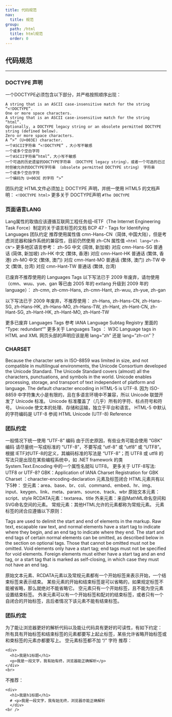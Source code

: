 ```yaml
---
title: 代码规范
nav:
  title: 规范
group:
  path: /html
  title: html规范
  order: 0
---
```


## 代码规范
-------------------
### DOCTYPE 声明
一个DOCTYPE必须包含以下部分，并严格按照顺序出现：
```
A string that is an ASCII case-insensitive match for the string “<!DOCTYPE”.
One or more space characters.
A string that is an ASCII case-insensitive match for the string “html”.
Optionally, a DOCTYPE legacy string or an obsolete permitted DOCTYPE string (defined below).
Zero or more space characters.
A “>” (U+003E) character.
一个ASCII字符串 “<!DOCTYPE” ，大小写不敏感
一个或多个空白字符
一个ASCII字符串”html”，大小写不敏感
一个可选的历史遗留的DOCTYPE字符串 （DOCTYPE legacy string），或者一个可选的已过时但被允许的DOCTYPE字符串 （obsolete permitted DOCTYPE string） 字符串
一个或多个空白字符
一个编码为 U+003E 的字符 “>”
```
团队约定
HTML文件必须加上 DOCTYPE 声明，并统一使用 HTML5 的文档声明：
`<!DOCTYPE html>`
更多关于 DOCTYPE声明 `#The DOCTYPE`

### 页面语言LANG
Lang属性的取值应该遵循互联网工程任务组–IETF（The Internet Engineering Task Force）制定的关于语言标签的文档 BCP 47 - Tags for Identifying Languages
团队约定
推荐使用属性值 cmn-Hans-CN（简体, 中国大陆），但是考虑浏览器和操作系统的兼容性，目前仍然使用 zh-CN 属性值
`<html lang="zh-CN">`
更多地区语言参考：
zh-SG 中文 (简体, 新加坡)   对应 cmn-Hans-SG 普通话 (简体, 新加坡)
zh-HK 中文 (繁体, 香港)     对应 cmn-Hant-HK 普通话 (繁体, 香港)
zh-MO 中文 (繁体, 澳门)     对应 cmn-Hant-MO 普通话 (繁体, 澳门)
zh-TW 中文 (繁体, 台湾)     对应 cmn-Hant-TW 普通话 (繁体, 台湾)

已废弃不推荐使用的 Languages Tags
以下写法已于 2009 年废弃，请勿使用（cmn、wuu、yue、gan 等已由 2005 年的 extlang 升级到 2009 年的 language）：
zh-cmn, zh-cmn-Hans, zh-cmn-Hant, zh-wuu, zh-yue, zh-gan

以下写法已于 2009 年废弃，不推荐使用：
zh-Hans, zh-Hans-CN, zh-Hans-SG, zh-Hans-HK, zh-Hans-MO, zh-Hans-TW, 
zh-Hant, zh-Hant-CN, zh-Hant-SG, zh-Hant-HK, zh-Hant-MO, zh-Hant-TW

更多已废弃 Languages Tags 参考 IANA Language Subtag Registry 里面的 “Type: redundant“”
更多关于 Languages Tags ：
W3C Language tags in HTML and XML
网页头部的声明应该是用 lang=”zh” 还是 lang=”zh-cn”？

### CHARSET
Because the character sets in ISO-8859 was limited in size, and not compatible in multilingual environments, the Unicode Consortium developed the Unicode Standard.
The Unicode Standard covers (almost) all the characters, punctuations, and symbols in the world.
Unicode enables processing, storage, and transport of text independent of platform and language.
The default character encoding in HTML-5 is UTF-8.
因为 ISO-8859 中字符集大小是有限的，且在多语言环境中不兼容，所以 Unicode 联盟开发了 Unicode 标准。
Unicode 标准覆盖了（几乎）所有的字符、标点符号和符号。
Unicode 使文本的处理、存储和运输，独立于平台和语言。
HTML-5 中默认的字符编码是 UTF-8
参阅 HTML Unicode (UTF-8) Reference

### 团队约定
一般情况下统一使用 “UTF-8” 编码
<meta charset="UTF-8">
由于历史原因，有些业务可能会使用 “GBK” 编码
<meta charset="GBK">
请尽量统一写成标准的 “UTF-8”，不要写成 “utf-8” 或 “utf8” 或 “UTF8”。根据 IETF对UTF-8的定义，其编码标准的写法是 “UTF-8”；而 UTF8 或 utf8 的写法只是出现在某些编程系统中，如 .NET framework 的类 System.Text.Encoding 中的一个属性名就叫 UTF8。
更多关于
UTF-8写法: UTF8 or UTF-8?
GBK：Application of IANA Charset Registration for GBK
Charset ：character-encoding-declaration
元素及标签闭合
HTML元素共有以下5种：
空元素：area、base、br、col、command、embed、hr、img、input、keygen、link、meta、param、source、track、wbr
原始文本元素：script、style
RCDATA元素：textarea、title
外来元素：来自MathML命名空间和SVG命名空间的元素。
常规元素：其他HTML允许的元素都称为常规元素。
元素标签的闭合应遵循以下原则：

Tags are used to delimit the start and end of elements in the markup. Raw text, escapable raw text, and normal elements have a start tag to indicate where they begin, and an end tag to indicate where they end. The start and end tags of certain normal elements can be omitted, as described below in the section on optional tags. Those that cannot be omitted must not be omitted. Void elements only have a start tag; end tags must not be specified for void elements. Foreign elements must either have a start tag and an end tag, or a start tag that is marked as self-closing, in which case they must not have an end tag.

原始文本元素、RCDATA元素以及常规元素都有一个开始标签来表示开始，一个结束标签来表示结束。
某些元素的开始和结束标签是可以省略的，如果规定标签不能被省略，那么就绝对不能省略它。
空元素只有一个开始标签，且不能为空元素设置结束标签。
外来元素可以有一个开始标签和配对的结束标签，或者只有一个自闭合的开始标签，且后者情况下该元素不能有结束标签。

### 团队约定
为了能让浏览器更好的解析代码以及能让代码具有更好的可读性，有如下约定：
所有具有开始标签和结束标签的元素都要写上起止标签，某些允许省略开始标签或和束标签的元素亦都要写上。
空元素标签都不加 “/” 字符
推荐：
```code
<div>    
  <h1>我是h1标题</h1>    
  <p>我是一段文字，我有始有终，浏览器能正确解析</p>
</div>	
<br>
```
不推荐：
```code
<div>    
  <h1>我是h1标题</h1>    
  # <p>我是一段文字，我有始无终，浏览器亦能正确解析
  </div>
<br />
```
